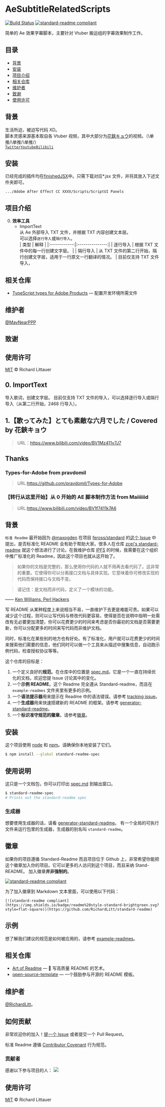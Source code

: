 # AeSubtitleRelatedScripts

[![Build Status](https://travis-ci.org/dwyl/esta.svg?branch=master)](https://travis-ci.org/dwyl/esta)
[![standard-readme compliant](https://img.shields.io/badge/readme%20style-standard-brightgreen.svg?style=flat-square)](https://github.com/RichardLitt/standard-readme)

简单的 Ae 效果字幕脚本，主要针对 Vtuber 搬运组的字幕效果制作工作。

## 目录

- [背景](#背景)
- [安装](#安装)
- [项目介绍](#项目介绍)
- [相关仓库](#相关仓库)
- [维护者](#维护者)
- [致谢](#致谢)
- [使用许可](#使用许可)

## 背景

生活所迫，被迫写代码 XD。  
脚本灵感来源基本取自各 Vtuber 视频，其中大部分为[花鋏キョウ](https://zh.moegirl.org/zh-hant/%E8%8A%B1%E9%93%97%E9%95%9C)的视频。（\单推/\单推/\单推/）  
[`Twitter`](https://twitter.com/Kyo_Hanabasami)[`Youtube`](https://www.youtube.com/channel/UC4OeUf_KfYRrwksschtRYow)[`Bilibili`](https://space.bilibili.com/482515504)

## 安装

已经完成的插件均在[finishedJSX](./finishedJSX)中。只需下载对应\*.jsx 文件，并将其放入下述文件夹即可。

```
.../Adobe After Effect CC XXXX/Scripts/ScriptUI Panels
```

## 项目介绍

0. **效率工具**
   - ImportText  
      从 Ae 外部导入 TXT 文件，并根据 TXT 内容创建文本层。  
      可以选择`逐行导入`或`隔行导入`。  
      | 类型 | 解释 |
     |:------------:|:---------------:|
     | 逐行导入 | 根据 TXT 文件中的每一行创建文字层。 |
     | 隔行导入 | 从 TXT 文件的第二行开始，隔行创建文字层，适用于一行原文一行翻译的情况。 |
     目前仅支持 TXT 文件导入，

## 相关仓库

- [TypeScript types for Adobe Products](https://github.com/pravdomil/Types-for-Adobe) — 配置开发环境所需文件

## 维护者

[@MayNearPPP](https://github.com/MayNearPPP)

## 致谢

## 使用许可

[MIT](LICENSE) © Richard Littauer

## 0. ImportText

导入歌词，创建文字层。
目前仅支持 TXT 文件的导入，可以选择逐行导入或隔行导入（从第二行开始，2468 行导入）。

## 1.【歌ってみた】とても素敵な六月でした / Covered by 花鋏キョウ

> URL：https://www.bilibili.com/video/BV1Mz411v7J7

## Thanks

### Types-for-Adobe from pravdomil

> URL:https://github.com/pravdomil/Types-for-Adobe

### 【转行从这里开始】从 0 开始的 AE 脚本制作方法 from Maiiiiiid

> URL:https://www.bilibili.com/video/BV1f7411k7A6

## 背景

`标准 Readme` 最开始因为 [@maxogden](https://github.com/maxogden) 在项目 [feross/standard](https://github.com/feross/standard) 的[这个 Issue](https://github.com/feross/standard/issues/141) 中提出，是否标准化 README 会有助于帮助大家。很多人在仓库 [zcei's standard-readme](https://github.com/zcei/standard-readme/issues/1) 就这个想法进行了讨论。在我维护仓库 [IPFS](https://github.com/ipfs) 的时候，我需要在这个组织中推广标准化的 Readme，因此这个项目也就从这开始了。

> 如果你的文档是完整的，那么使用你代码的人就不用再去看代码了。这非常的重要。它使得你可以分离接口文档与具体实现。它意味着你可修改实现的代码而保持接口与文档不变。

> 请记住：是文档而非代码，定义了一个模块的功能。

—— [Ken Williams, Perl Hackers](http://mathforum.org/ken/perl_modules.html#document)

写 README 从某种程度上来说相当不易，一直维护下去更是难能可贵。如果可以减少这个过程，则可以让写代码与修改代码更容易，使得是否在说明中指明一处需改有无必要更加清楚，你可以花费更少的时间来考虑是否你最初的文档是否需要更新，你可以分配更多的时间来写代码而非维护文档。

同时，标准化在某些别的地方也有好处。有了标准化，用户就可以花费更少的时间来搜索他们需要的信息，他们同时可以做一个工具来从描述中搜集信息，自动跑示例代码，检查授权协议等等。

这个仓库的目标是：

1. 一个定义良好的**规范**。在仓库中的位置是 [spec.md](spec.md)。它是一个一直在持续优化的文档，欢迎您提 Issue 讨论其中的变化。
2. 一个**示例 README**。这个 Readme 完全遵从 Standard-readme，而且在 `example-readmes` 文件夹里有更多的示例。
3. 一个**语法提示器**用来提示在 Readme 中的语法错误。请参考 [tracking issue](https://github.com/RichardLitt/standard-readme/issues/5)。
4. 一个**生成器**用来快速搭建新的 README 的框架。请参考 [generator-standard-readme](https://github.com/RichardLitt/generator-standard-readme)。
5. 一个**标识准守规范的徽章**。请参考[徽章](#徽章)。

## 安装

这个项目使用 [node](http://nodejs.org) 和 [npm](https://npmjs.com)。请确保你本地安装了它们。

```sh
$ npm install --global standard-readme-spec
```

## 使用说明

这只是一个文档包，你可以打印出 [spec.md](spec.md) 到输出窗口。

```sh
$ standard-readme-spec
# Prints out the standard-readme spec
```

### 生成器

想要使用生成器的话，请看 [generator-standard-readme](https://github.com/RichardLitt/generator-standard-readme)。
有一个全局的可执行文件来运行包里的生成器，生成器的别名叫 `standard-readme`。

## 徽章

如果你的项目遵循 Standard-Readme 而且项目位于 Github 上，非常希望你能把这个徽章加入你的项目。它可以更多的人访问到这个项目，而且采纳 Stand-README。 加入徽章**并非强制的**。

[![standard-readme compliant](https://img.shields.io/badge/readme%20style-standard-brightgreen.svg?style=flat-square)](https://github.com/RichardLitt/standard-readme)

为了加入徽章到 Markdown 文本里面，可以使用以下代码：

```
[![standard-readme compliant](https://img.shields.io/badge/readme%20style-standard-brightgreen.svg?style=flat-square)](https://github.com/RichardLitt/standard-readme)
```

## 示例

想了解我们建议的规范是如何被应用的，请参考 [example-readmes](example-readmes/)。

## 相关仓库

- [Art of Readme](https://github.com/noffle/art-of-readme) — 💌 写高质量 README 的艺术。
- [open-source-template](https://github.com/davidbgk/open-source-template/) — 一个鼓励参与开源的 README 模板。

## 维护者

[@RichardLitt](https://github.com/RichardLitt)。

## 如何贡献

非常欢迎你的加入！[提一个 Issue](https://github.com/RichardLitt/standard-readme/issues/new) 或者提交一个 Pull Request。

标准 Readme 遵循 [Contributor Covenant](http://contributor-covenant.org/version/1/3/0/) 行为规范。

### 贡献者

感谢以下参与项目的人：
<a href="graphs/contributors"><img src="https://opencollective.com/standard-readme/contributors.svg?width=890&button=false" /></a>

## 使用许可

[MIT](LICENSE) © Richard Littauer
